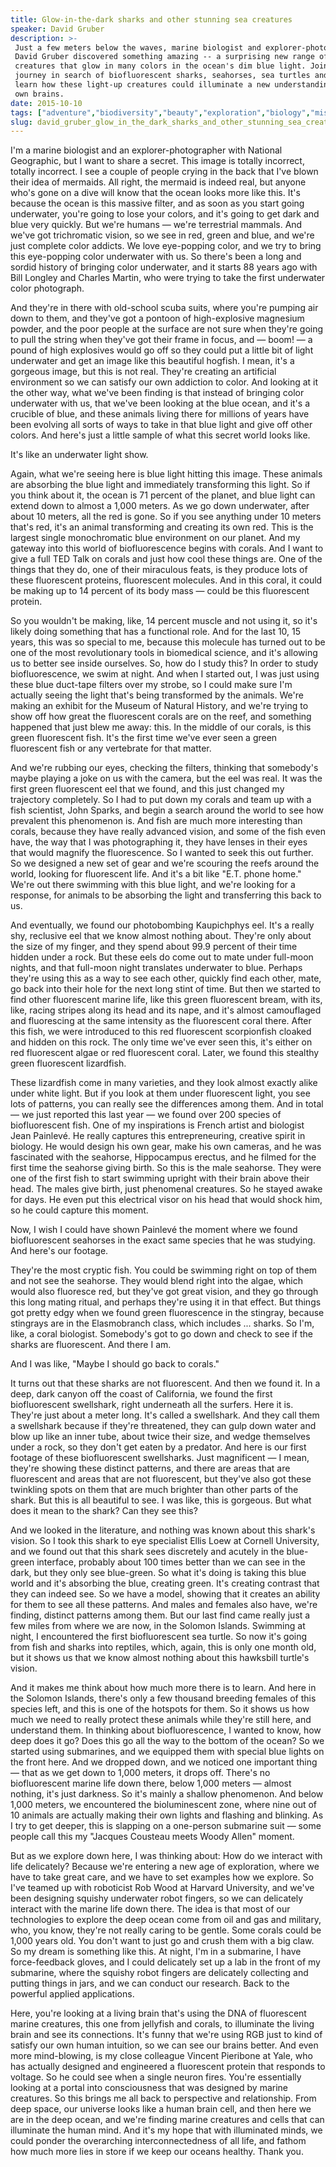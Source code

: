 ```yaml
---
title: Glow-in-the-dark sharks and other stunning sea creatures
speaker: David Gruber
description: >-
 Just a few meters below the waves, marine biologist and explorer-photographer
 David Gruber discovered something amazing -- a surprising new range of sea
 creatures that glow in many colors in the ocean's dim blue light. Join his
 journey in search of biofluorescent sharks, seahorses, sea turtles and more, and
 learn how these light-up creatures could illuminate a new understanding of our
 own brains.
date: 2015-10-10
tags: ["adventure","biodiversity","beauty","exploration","biology","mission-blue","environment","fish","nature","photography","science","neuroscience","submarine","water","oceans","life","marine-biology"]
slug: david_gruber_glow_in_the_dark_sharks_and_other_stunning_sea_creatures
---
```


I'm a marine biologist and an explorer-photographer with National Geographic, but I want
to share a secret. This image is totally incorrect, totally incorrect. I see a couple of
people crying in the back that I've blown their idea of mermaids. All right, the mermaid
is indeed real, but anyone who's gone on a dive will know that the ocean looks more like
this. It's because the ocean is this massive filter, and as soon as you start going
underwater, you're going to lose your colors, and it's going to get dark and blue very
quickly. But we're humans — we're terrestrial mammals. And we've got trichromatic vision,
so we see in red, green and blue, and we're just complete color addicts. We love
eye-popping color, and we try to bring this eye-popping color underwater with us. So
there's been a long and sordid history of bringing color underwater, and it starts 88
years ago with Bill Longley and Charles Martin, who were trying to take the first
underwater color photograph.

And they're in there with old-school scuba suits, where you're pumping air down to them,
and they've got a pontoon of high-explosive magnesium powder, and the poor people at the
surface are not sure when they're going to pull the string when they've got their frame in
focus, and — boom! — a pound of high explosives would go off so they could put a little
bit of light underwater and get an image like this beautiful hogfish. I mean, it's a
gorgeous image, but this is not real. They're creating an artificial environment so we can
satisfy our own addiction to color. And looking at it the other way, what we've been
finding is that instead of bringing color underwater with us, that we've been looking at
the blue ocean, and it's a crucible of blue, and these animals living there for millions
of years have been evolving all sorts of ways to take in that blue light and give off
other colors. And here's just a little sample of what this secret world looks
like.

It's like an underwater light show.

Again, what we're seeing here is blue light hitting this image. These animals are
absorbing the blue light and immediately transforming this light. So if you think about it,
the ocean is 71 percent of the planet, and blue light can extend down to almost a 1,000
meters. As we go down underwater, after about 10 meters, all the red is gone. So if you
see anything under 10 meters that's red, it's an animal transforming and creating its own
red. This is the largest single monochromatic blue environment on our planet. And my
gateway into this world of biofluorescence begins with corals. And I want to give a full
TED Talk on corals and just how cool these things are. One of the things that they do, one
of their miraculous feats, is they produce lots of these fluorescent proteins, fluorescent
molecules. And in this coral, it could be making up to 14 percent of its body mass — could
be this fluorescent protein.

So you wouldn't be making, like, 14 percent muscle and not using it, so it's likely doing
something that has a functional role. And for the last 10, 15 years, this was so special
to me, because this molecule has turned out to be one of the most revolutionary tools in
biomedical science, and it's allowing us to better see inside ourselves. So, how do I study
this? In order to study biofluorescence, we swim at night. And when I started out, I was
just using these blue duct-tape filters over my strobe, so I could make sure I'm actually
seeing the light that's being transformed by the animals. We're making an exhibit for the
Museum of Natural History, and we're trying to show off how great the fluorescent corals
are on the reef, and something happened that just blew me away: this. In the middle of our
corals, is this green fluorescent fish. It's the first time we've ever seen a green
fluorescent fish or any vertebrate for that matter.

And we're rubbing our eyes, checking the filters, thinking that somebody's maybe playing a
joke on us with the camera, but the eel was real. It was the first green fluorescent eel
that we found, and this just changed my trajectory completely. So I had to put down my
corals and team up with a fish scientist, John Sparks, and begin a search around the world
to see how prevalent this phenomenon is. And fish are much more interesting than corals,
because they have really advanced vision, and some of the fish even have, the way that I
was photographing it, they have lenses in their eyes that would magnify the fluorescence.
So I wanted to seek this out further. So we designed a new set of gear and we're scouring
the reefs around the world, looking for fluorescent life. And it's a bit like "E.T. phone
home." We're out there swimming with this blue light, and we're looking for a response,
for animals to be absorbing the light and transferring this back to us.

And eventually, we found our photobombing Kaupichphys eel. It's a really shy, reclusive
eel that we know almost nothing about. They're only about the size of my finger, and they
spend about 99.9 percent of their time hidden under a rock. But these eels do come out to
mate under full-moon nights, and that full-moon night translates underwater to blue.
Perhaps they're using this as a way to see each other, quickly find each other, mate, go
back into their hole for the next long stint of time. But then we started to find other
fluorescent marine life, like this green fluorescent bream, with its, like, racing stripes
along its head and its nape, and it's almost camouflaged and fluorescing at the same
intensity as the fluorescent coral there. After this fish, we were introduced to this red
fluorescent scorpionfish cloaked and hidden on this rock. The only time we've ever seen
this, it's either on red fluorescent algae or red fluorescent coral. Later, we found this
stealthy green fluorescent lizardfish.

These lizardfish come in many varieties, and they look almost exactly alike under white
light. But if you look at them under fluorescent light, you see lots of patterns, you can
really see the differences among them. And in total — we just reported this last year — we
found over 200 species of biofluorescent fish. One of my inspirations is French artist and
biologist Jean Painlevé. He really captures this entrepreneuring, creative spirit in
biology. He would design his own gear, make his own cameras, and he was fascinated with
the seahorse, Hippocampus erectus, and he filmed for the first time the seahorse giving
birth. So this is the male seahorse. They were one of the first fish to start swimming
upright with their brain above their head. The males give birth, just phenomenal
creatures. So he stayed awake for days. He even put this electrical visor on his head that
would shock him, so he could capture this moment.

Now, I wish I could have shown Painlevé the moment where we found biofluorescent seahorses
in the exact same species that he was studying. And here's our footage.

They're the most cryptic fish. You could be swimming right on top of them and not see the
seahorse. They would blend right into the algae, which would also fluoresce red, but
they've got great vision, and they go through this long mating ritual, and perhaps they're
using it in that effect. But things got pretty edgy when we found green fluorescence in the
stingray, because stingrays are in the Elasmobranch class, which includes ... sharks. So
I'm, like, a coral biologist. Somebody's got to go down and check to see if the sharks are
fluorescent. And there I am.

And I was like, "Maybe I should go back to corals."

It turns out that these sharks are not fluorescent. And then we found it. In a deep, dark
canyon off the coast of California, we found the first biofluorescent swellshark, right
underneath all the surfers. Here it is. They're just about a meter long. It's called a
swellshark. And they call them a swellshark because if they're threatened, they can gulp
down water and blow up like an inner tube, about twice their size, and wedge themselves
under a rock, so they don't get eaten by a predator. And here is our first footage of
these biofluorescent swellsharks. Just magnificent — I mean, they're showing these
distinct patterns, and there are areas that are fluorescent and areas that are not
fluorescent, but they've also got these twinkling spots on them that are much brighter
than other parts of the shark. But this is all beautiful to see. I was like, this is
gorgeous. But what does it mean to the shark? Can they see this?

And we looked in the literature, and nothing was known about this shark's vision. So I
took this shark to eye specialist Ellis Loew at Cornell University, and we found out that
this shark sees discretely and acutely in the blue-green interface, probably about 100
times better than we can see in the dark, but they only see blue-green. So what it's doing
is taking this blue world and it's absorbing the blue, creating green. It's creating
contrast that they can indeed see. So we have a model, showing that it creates an ability
for them to see all these patterns. And males and females also have, we're finding,
distinct patterns among them. But our last find came really just a few miles from where we
are now, in the Solomon Islands. Swimming at night, I encountered the first biofluorescent
sea turtle. So now it's going from fish and sharks into reptiles, which, again, this is
only one month old, but it shows us that we know almost nothing about this hawksbill
turtle's vision.

And it makes me think about how much more there is to learn. And here in the Solomon
Islands, there's only a few thousand breeding females of this species left, and this is
one of the hotspots for them. So it shows us how much we need to really protect these
animals while they're still here, and understand them. In thinking about biofluorescence, I
wanted to know, how deep does it go? Does this go all the way to the bottom of the ocean?
So we started using submarines, and we equipped them with special blue lights on the front
here. And we dropped down, and we noticed one important thing — that as we get down to
1,000 meters, it drops off. There's no biofluorescent marine life down there, below 1,000
meters — almost nothing, it's just darkness. So it's mainly a shallow phenomenon. And
below 1,000 meters, we encountered the bioluminescent zone, where nine out of 10 animals
are actually making their own lights and flashing and blinking. As I try to get deeper,
this is slapping on a one-person submarine suit — some people call this my "Jacques
Cousteau meets Woody Allen" moment.

But as we explore down here, I was thinking about: How do we interact with life
delicately? Because we're entering a new age of exploration, where we have to take great
care, and we have to set examples how we explore. So I've teamed up with roboticist Rob
Wood at Harvard University, and we've been designing squishy underwater robot fingers, so
we can delicately interact with the marine life down there. The idea is that most of our
technologies to explore the deep ocean come from oil and gas and military, who, you know,
they're not really caring to be gentle. Some corals could be 1,000 years old. You don't
want to just go and crush them with a big claw. So my dream is something like this. At
night, I'm in a submarine, I have force-feedback gloves, and I could delicately set up a
lab in the front of my submarine, where the squishy robot fingers are delicately
collecting and putting things in jars, and we can conduct our research. Back to the
powerful applied applications.

Here, you're looking at a living brain that's using the DNA of fluorescent marine
creatures, this one from jellyfish and corals, to illuminate the living brain and see its
connections. It's funny that we're using RGB just to kind of satisfy our own human
intuition, so we can see our brains better. And even more mind-blowing, is my close
colleague Vincent Pieribone at Yale, who has actually designed and engineered a
fluorescent protein that responds to voltage. So he could see when a single neuron fires.
You're essentially looking at a portal into consciousness that was designed by marine
creatures. So this brings me all back to perspective and relationship. From deep space, our
universe looks like a human brain cell, and then here we are in the deep ocean, and we're
finding marine creatures and cells that can illuminate the human mind. And it's my hope
that with illuminated minds, we could ponder the overarching interconnectedness of all
life, and fathom how much more lies in store if we keep our oceans healthy. Thank
you.

<!--
ad_duration=3.33
comment_count=31
event="Mission Blue II"
external_start_time=0
has_talk_citation=0
intro_duration=11.82
is_subtitle_required="False"
is_talk_featured="True"
language="en"
language_swap="False"
native_language="en"
number_of_related_talks=6
number_of_speakers=1
number_of_subtitled_videos=24
number_of_tags=17
number_of_talk_download_languages=24
number_of_talk_more_resources=3
number_of_talk_recommendations=0
number_of_talks_take_actions=0
post_ad_duration=0.83
published_timestamp="2016-01-26 16:29:35"
recording_date="2015-10-10"
speaker_description="Marine biologist and President of Project CETI"
speaker_is_published=1
speaker_name="David Gruber"
talk_name="Glow-in-the-dark sharks and other stunning sea creatures"
talks_tags=["adventure","biodiversity","beauty","exploration","biology","mission-blue","environment","fish","nature","photography","science","neuroscience","submarine","water","oceans","life","marine-biology"]
talks_take_action=[]
url_audio="https://download.ted.com/talks/DavidGruber_2015Z.mp3?apikey=acme-roadrunner"
url_photo_speaker="https://pe.tedcdn.com/images/ted/683f9933e0931252ab57ab71ec1ea87d56bcefc4_254x191.jpg"
url_photo_talk="https://s3.amazonaws.com/talkstar-photos/uploads/30340032-4d1b-4a64-ad8e-b07795d21bbc/DavidGruber_2015Z-embed.jpg"
url_webpage="https://www.ted.com/talks/david_gruber_glow_in_the_dark_sharks_and_other_stunning_sea_creatures"
video_type_name="TED Stage Talk"
-->
